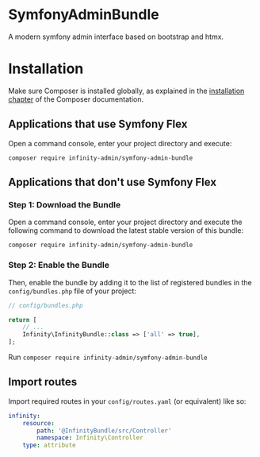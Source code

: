 # SymfonyAdminBundle
A modern symfony admin interface based on bootstrap and htmx.

Installation
============

Make sure Composer is installed globally, as explained in the
[installation chapter](https://getcomposer.org/doc/00-intro.md)
of the Composer documentation.

Applications that use Symfony Flex
----------------------------------

Open a command console, enter your project directory and execute:

```console
composer require infinity-admin/symfony-admin-bundle
```

Applications that don't use Symfony Flex
----------------------------------------

### Step 1: Download the Bundle

Open a command console, enter your project directory and execute the
following command to download the latest stable version of this bundle:

```console
composer require infinity-admin/symfony-admin-bundle
```

### Step 2: Enable the Bundle

Then, enable the bundle by adding it to the list of registered bundles
in the `config/bundles.php` file of your project:

```php
// config/bundles.php

return [
    // ...
    Infinity\InfinityBundle::class => ['all' => true],
];
```

Run `composer require infinity-admin/symfony-admin-bundle`

Import routes
-------------

Import required routes in your `config/routes.yaml` (or equivalent) like so:

```yaml
infinity:
    resource:
        path: '@InfinityBundle/src/Controller'
        namespace: Infinity\Controller
    type: attribute
```